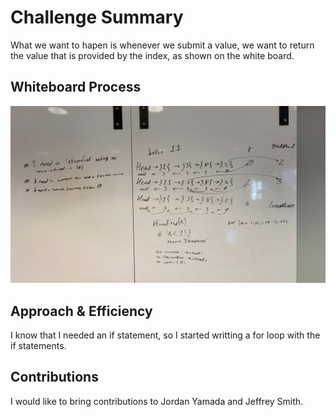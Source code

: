 # Challenge Summary
What we want to hapen is whenever we submit a value, we want to return the value that is provided by the index, as shown on the white board.

## Whiteboard Process
![Lab-7-UML](../Images/Challenge-7.jpg)

## Approach & Efficiency
I know that I needed an if statement, so I started writting a for loop with the if statements.

## Contributions
I would like to bring contributions to Jordan Yamada and Jeffrey Smith.
